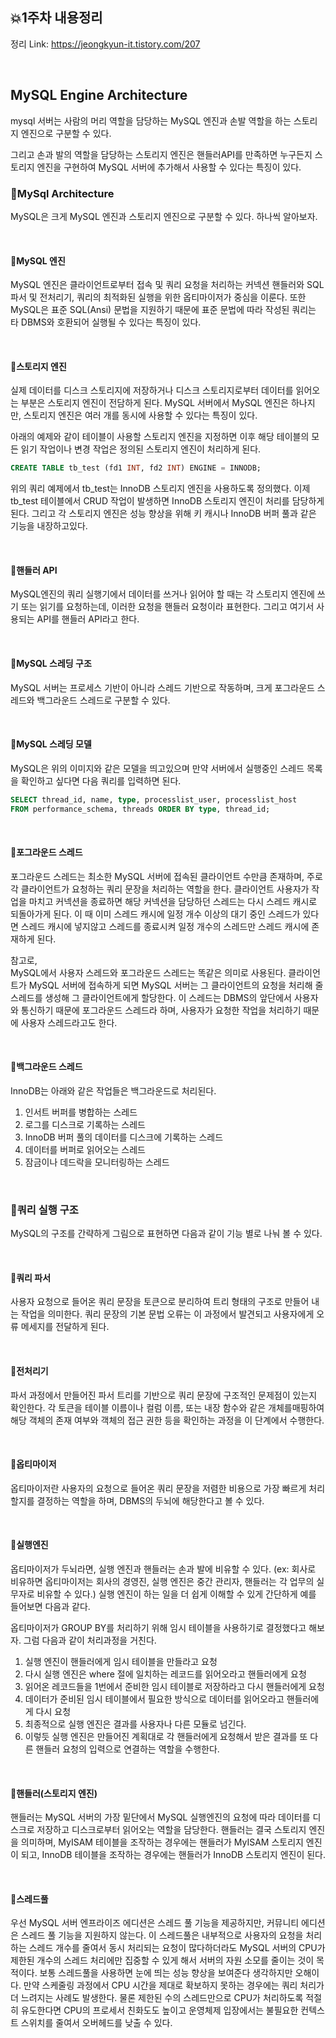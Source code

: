 ## 💥1주차 내용정리 

정리 Link: https://jeongkyun-it.tistory.com/207

<br>

## MySQL Engine Architecture
mysql 서버는 사람의 머리 역할을 담당하는 MySQL 엔진과 손발 역할을 하는 스토리지 엔진으로 구분할 수 있다.

그리고 손과 발의 역할을 담당하는 스토리지 엔진은 핸들러API를 만족하면 누구든지 스토리지 엔진을 구현하여 MySQL 서버에 추가해서 사용할 수 있다는 특징이 있다.


### 🔵MySql Architecture
MySQL은 크게 MySQL 엔진과 스토리지 엔진으로 구분할 수 있다. 하나씩 알아보자.

<br>

#### 🔵MySQL 엔진
MySQL 엔진은 클라이언트로부터 접속 및 쿼리 요청을 처리하는 커넥션 핸들러와 SQL파서 및 전처리기, 쿼리의 최적화된 실행을 위한 옵티마이저가 중심을 이룬다. 또한 MySQL은 표준 SQL(Ansi) 문법을 지원하기 때문에 표준 문법에 따라 작성된 쿼리는 타 DBMS와 호환되어 실행될 수 있다는 특징이 있다.

<br>

#### 🔵스토리지 엔진
실제 데이터를 디스크 스토리지에 저장하거나 디스크 스토리지로부터 데이터를 읽어오는 부분은 스토리지 엔진이 전담하게 된다.
MySQL 서버에서 MySQL 엔진은 하나지만, 스토리지 엔진은 여러 개를 동시에 사용할 수 있다는 특징이 있다.

아래의 예제와 같이 테이블이 사용할 스토리지 엔진을 지정하면 이후 해당 테이블의 모든 읽기 작업이나 변경 작업은 정의된 스토리지 엔진이 처리하게 된다.

```SQL
CREATE TABLE tb_test (fd1 INT, fd2 INT) ENGINE = INNODB;
```

위의 쿼리 예제에서 tb_test는 InnoDB 스토리지 엔진을 사용하도록 정의했다.
이제 tb_test 테이블에서 CRUD 작업이 발생하면 InnoDB 스토리지 엔진이 처리를 담당하게 된다. 그리고 각 스토리지 엔진은 성능 향상을 위해 키 캐시나 InnoDB 버퍼 풀과 같은 기능을 내장하고있다.

<br>

#### 🔵핸들러 API
MySQL엔진의 쿼리 실행기에서 데이터를 쓰거나 읽어야 할 때는 각 스토리지 엔진에 쓰기 또는 읽기를 요청하는데, 이러한 요청을 핸들러 요청이라 표현한다. 그리고 여기서 사용되는 API를 핸들러 API라고 한다.

<br>

#### 🔵MySQL 스레딩 구조
MySQL 서버는 프로세스 기반이 아니라 스레드 기반으로 작동하며, 크게 포그라운드 스레드와 백그라운드 스레드로 구분할 수 있다.

<br>

#### 🔵MySQL 스레딩 모델
MySQL은 위의 이미지와 같은 모델을 띄고있으며 만약 서버에서 실행중인 스레드 목록을 확인하고 싶다면 다음 쿼리를 입력하면 된다.

```SQL
SELECT thread_id, name, type, processlist_user, processlist_host
FROM performance_schema, threads ORDER BY type, thread_id;
```
<br>

#### 🔵포그라운드 스레드
포그라운드 스레드는 최소한 MySQL 서버에 접속된 클라이언트 수만큼 존재하며, 주로 각 클라이언트가 요청하는 쿼리 문장을 처리하는 역할을 한다.
클라이언트 사용자가 작업을 마치고 커넥션을 종료하면 해당 커넥션을 담당하던 스레드는 다시 스레드 캐시로 되돌아가게 된다.
이 때 이미 스레드 캐시에 일정 개수 이상의 대기 중인 스레드가 있다면 스레드 캐시에 넣지않고 스레드를 종료시켜 일정 개수의 스레드만 스레드 캐시에 존재하게 된다.


참고로, <br>
MySQL에서 사용자 스레드와 포그라운드 스레드는 똑같은 의미로 사용된다.
클라이언트가 MySQL 서버에 접속하게 되면 MySQL 서버는 그 클라이언트의 요청을 처리해 줄 스레드를 생성해 그 클라이언트에게 할당한다.
이 스레드는 DBMS의 앞단에서 사용자와 통신하기 때문에 포그라운드 스레드라 하며, 사용자가 요청한 작업을 처리하기 때문에 사용자 스레드라고도 한다.

<br>

#### 🔵백그라운드 스레드
InnoDB는 아래와 같은 작업들은 백그라운드로 처리된다.

1. 인서트 버퍼를 병합하는 스레드
2. 로그를 디스크로 기록하는 스레드
3. InnoDB 버퍼 풀의 데이터를 디스크에 기록하는 스레드
4. 데이터를 버퍼로 읽어오는 스레드
5. 잠금이나 데드락을 모니터링하는 스레드

<br>

### 🔵쿼리 실행 구조
MySQL의 구조를 간략하게 그림으로 표현하면 다음과 같이 기능 별로 나눠 볼 수 있다.

<br>

#### 🔵쿼리 파서
사용자 요청으로 들어온 쿼리 문장을 토큰으로 분리하여 트리 형태의 구조로 만들어 내는 작업을 의미한다. 쿼리 문장의 기본 문법 오류는 이 과정에서 발견되고 사용자에게 오류 메세지를 전달하게 된다.

<br>

#### 🔵전처리기
파서 과정에서 만들어진 파서 트리를 기반으로 쿼리 문장에 구조적인 문제점이 있는지 확인한다. 각 토큰을 테이블 이름이나 컬럼 이름, 또는 내장 함수와 같은 개체를매핑하여 해당 객체의 존재 여부와 객체의 접근 권한 등을 확인하는 과정을 이 단계에서 수행한다.

<br>

#### 🔵옵티마이저
옵티마이저란 사용자의 요청으로 들어온 쿼리 문장을 저렴한 비용으로 가장 빠르게 처리할지를 결정하는 역할을 하며, DBMS의 두뇌에 해당한다고 볼 수 있다.

<br>

#### 🔵실행엔진
옵티마이저가 두뇌라면, 실행 엔진과 핸들러는 손과 발에 비유할 수 있다. (ex: 회사로 비유하면 옵티마이저는 회사의 경영진, 실행 엔진은 중간 관리자, 핸들러는 각 업무의 실무자로 비유할 수 있다.) 실행 엔진이 하는 일을 더 쉽게 이해할 수 있게 간단하게 예를 들어보면 다음과 같다.


옵티마이저가 GROUP BY를 처리하기 위해 임시 테이블을 사용하기로 결정했다고 해보자. 그럼 다음과 같이 처리과정을 거친다.

1. 실행 엔진이 핸들러에게 임시 테이블을 만들라고 요청
2. 다시 실행 엔진은 where 절에 일치하는 레코드를 읽어오라고 핸들러에게 요청
3. 읽어온 레코드들을 1번에서 준비한 임시 테이블로 저장하라고 다시 핸들러에게 요청
4. 데이터가 준비된 임시 테이블에서 필요한 방식으로 데이터를 읽어오라고 핸들러에게 다시 요청
5. 최종적으로 실행 엔진은 결과를 사용자나 다른 모듈로 넘긴다.
6. 이렇듯 실행 엔진은 만들어진 계획대로 각 핸들러에게 요청해서 받은 결과를 또 다른 핸들러 요청의 입력으로 연결하는 역할을 수행한다.

<br>

#### 🔵핸들러(스토리지 엔진)
핸들러는 MySQL 서버의 가장 밑단에서 MySQL 실행엔진의 요청에 따라 데이터를 디스크로 저장하고 디스크로부터 읽어오는 역할을 담당한다. 핸들러는 결국 스토리지 엔진을 의미하며, MyISAM 테이블을 조작하는 경우에는 핸들러가 MyISAM 스토리지 엔진이 되고, InnoDB 테이블을 조작하는 경우에는 핸들러가 InnoDB 스토리지 엔진이 된다.

<br>

#### 🔵스레드풀
우선 MySQL 서버 엔프라이즈 에디션은 스레드 풀 기능을 제공하지만, 커뮤니티 에디션은 스레드 풀 기능을 지원하지 않는다.
이 스레드풀은 내부적으로 사용자의 요청을 처리하는 스레드 개수를 줄여서 동시 처리되는 요청이 많다하더라도 MySQL 서버의 CPU가 제한된 개수의 스레드 처리에만 집중할 수 있게 해서 서버의 자원 소모를 줄이는 것이 목적이다. 보통 스레드풀을 사용하면 눈에 띄는 성능 향상을 보여준다 생각하지만 오해이다.
만약 스케줄링 과정에서 CPU 시간을 제대로 확보하지 못하는 경우에는 쿼리 처리가 더 느려지는 사례도 발생한다.
물론 제한된 수의 스레드만으로 CPU가 처리하도록 적절히 유도한다면 CPU의 프로세서 친화도도 높이고 운영체제 입장에서는 불필요한 컨텍스트 스위치를 줄여서 오버헤드를 낮출 수 있다.
